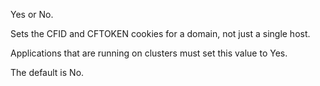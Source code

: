 Yes or No. 

Sets the CFID and CFTOKEN cookies for a domain, not just a single host.

Applications that are running on clusters must set this value to Yes. 

The default is No.